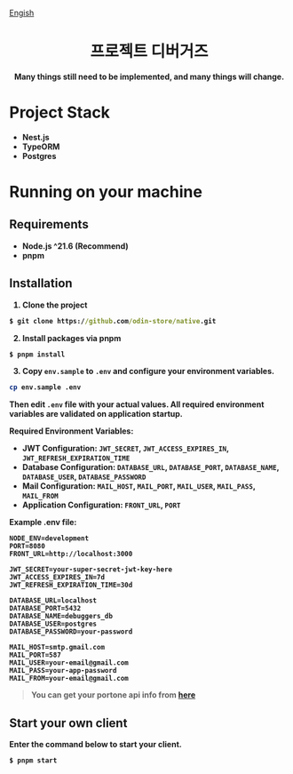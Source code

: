 [Engish](./documents/readme/README-EN.md)

<div align="center">

# 프로젝트 디버거즈

<b>Many things still need to be implemented, and many things will change.<b/>

</div>

# Project Stack

- Nest.js
- TypeORM
- Postgres

# Running on your machine

## Requirements

- Node.js ^21.6 (Recommend)
- pnpm

## Installation

1. Clone the project

```cmd
$ git clone https://github.com/odin-store/native.git
```

2. Install packages via pnpm

```cmd
$ pnpm install
```

3. Copy `env.sample` to `.env` and configure your environment variables.

```bash
cp env.sample .env
```

Then edit `.env` file with your actual values. All required environment variables are validated on application startup.

**Required Environment Variables:**

- **JWT Configuration**: `JWT_SECRET`, `JWT_ACCESS_EXPIRES_IN`, `JWT_REFRESH_EXPIRATION_TIME`
- **Database Configuration**: `DATABASE_URL`, `DATABASE_PORT`, `DATABASE_NAME`, `DATABASE_USER`, `DATABASE_PASSWORD`
- **Mail Configuration**: `MAIL_HOST`, `MAIL_PORT`, `MAIL_USER`, `MAIL_PASS`, `MAIL_FROM`
- **Application Configuration**: `FRONT_URL`, `PORT`

**Example .env file:**

```env
NODE_ENV=development
PORT=8080
FRONT_URL=http://localhost:3000

JWT_SECRET=your-super-secret-jwt-key-here
JWT_ACCESS_EXPIRES_IN=7d
JWT_REFRESH_EXPIRATION_TIME=30d

DATABASE_URL=localhost
DATABASE_PORT=5432
DATABASE_NAME=debuggers_db
DATABASE_USER=postgres
DATABASE_PASSWORD=your-password

MAIL_HOST=smtp.gmail.com
MAIL_PORT=587
MAIL_USER=your-email@gmail.com
MAIL_PASS=your-app-password
MAIL_FROM=your-email@gmail.com
```

> You can get your portone api info from [here](https://portone.io/)

## Start your own client

Enter the command below to start your client.

```cmd
$ pnpm start
```
